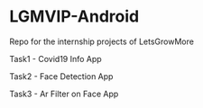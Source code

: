 # LGMVIP-Android

Repo for the internship projects of LetsGrowMore

Task1 - Covid19 Info App

Task2 - Face Detection App

Task3 - Ar Filter on Face App
